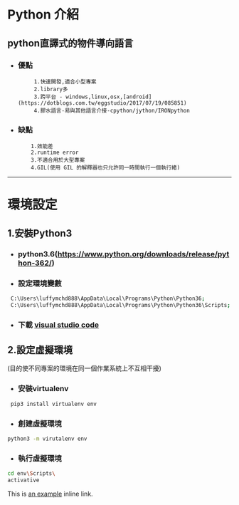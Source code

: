 # Python 介紹
## python直譯式的物件導向語言

* ### 優點
           1.快速開發,適合小型專案
           2.library多
           3.跨平台 - windows,linux,osx,[android](https://dotblogs.com.tw/eggstudio/2017/07/19/085851)
           4.膠水語言-易與其他語言介接-cpython/jython/IRONpython
           
         
* ### 缺點
          1.效能差
          2.runtime error
          3.不適合用於大型專案
          4.GIL(使用 GIL 的解釋器也只允許同一時間執行一個執行緒)



***

# 環境設定
## 1.安裝Python3
  * ### python3.6(https://www.python.org/downloads/release/python-362/)
  
  * ### 設定環境變數
```sh      
 C:\Users\luffymchd888\AppData\Local\Programs\Python\Python36;
 C:\Users\luffymchd888\AppData\Local\Programs\Python\Python36\Scripts;
```
  * ### 下載 [visual studio code](https://code.visualstudio.com/download)

## 2.設定虛擬環境 
  (目的使不同專案的環境在同一個作業系統上不互相干擾)
  * ### 安裝virtualenv
 
 ```sh
  pip3 install virtualenv env
  ```
  * ### 創建虛擬環境
  ```sh
  python3 -m virutalenv env 
  ```
  
  * ### 執行虛擬環境
  ```sh
  cd env\Scripts\
  activative
  ```
This is [an example](http://example.com/ "Title") inline link.
